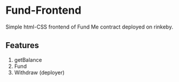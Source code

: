 # Fund-Frontend

Simple html-CSS frontend of Fund Me contract deployed on rinkeby.

## Features
1. getBalance
2. Fund
3. Withdraw (deployer)
##


